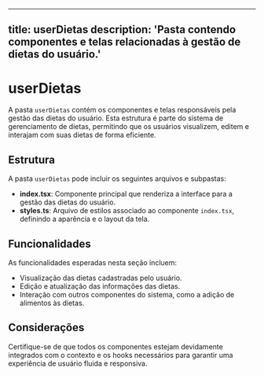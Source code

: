 
---
title: userDietas
description: 'Pasta contendo componentes e telas relacionadas à gestão de dietas do usuário.'
---

# userDietas

A pasta `userDietas` contém os componentes e telas responsáveis pela gestão das dietas do usuário. Esta estrutura é parte do sistema de gerenciamento de dietas, permitindo que os usuários visualizem, editem e interajam com suas dietas de forma eficiente.

## Estrutura

A pasta `userDietas` pode incluir os seguintes arquivos e subpastas:

- **index.tsx**: Componente principal que renderiza a interface para a gestão das dietas do usuário.
- **styles.ts**: Arquivo de estilos associado ao componente `index.tsx`, definindo a aparência e o layout da tela.

## Funcionalidades

As funcionalidades esperadas nesta seção incluem:

- Visualização das dietas cadastradas pelo usuário.
- Edição e atualização das informações das dietas.
- Interação com outros componentes do sistema, como a adição de alimentos às dietas.

## Considerações

Certifique-se de que todos os componentes estejam devidamente integrados com o contexto e os hooks necessários para garantir uma experiência de usuário fluida e responsiva.
